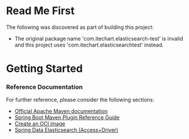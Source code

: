 # Read Me First
The following was discovered as part of building this project:

* The original package name 'com.itechart.elasticsearch-test' is invalid and this project uses 'com.itechart.elasticsearchtest' instead.

# Getting Started

### Reference Documentation
For further reference, please consider the following sections:

* [Official Apache Maven documentation](https://maven.apache.org/guides/index.html)
* [Spring Boot Maven Plugin Reference Guide](https://docs.spring.io/spring-boot/docs/2.7.3/maven-plugin/reference/html/)
* [Create an OCI image](https://docs.spring.io/spring-boot/docs/2.7.3/maven-plugin/reference/html/#build-image)
* [Spring Data Elasticsearch (Access+Driver)](https://docs.spring.io/spring-boot/docs/2.7.3/reference/htmlsingle/#data.nosql.elasticsearch)

